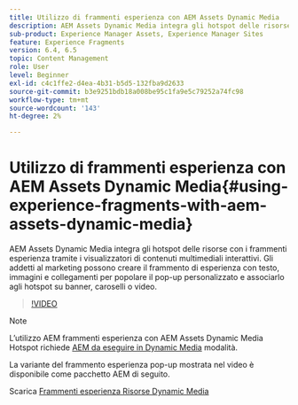 ```yaml
---
title: Utilizzo di frammenti esperienza con AEM Assets Dynamic Media
description: AEM Assets Dynamic Media integra gli hotspot delle risorse con i frammenti esperienza tramite i visualizzatori di contenuti multimediali interattivi. Gli addetti al marketing possono creare il frammento di esperienza con testo, immagini e collegamenti per popolare il pop-up personalizzato e associarlo agli hotspot su banner, caroselli o video.
sub-product: Experience Manager Assets, Experience Manager Sites
feature: Experience Fragments
version: 6.4, 6.5
topic: Content Management
role: User
level: Beginner
exl-id: c4c1ffe2-d4ea-4b31-b5d5-132fba9d2633
source-git-commit: b3e9251bdb18a008be95c1fa9e5c79252a74fc98
workflow-type: tm+mt
source-wordcount: '143'
ht-degree: 2%

---
```


# Utilizzo di frammenti esperienza con AEM Assets Dynamic Media{#using-experience-fragments-with-aem-assets-dynamic-media}

AEM Assets Dynamic Media integra gli hotspot delle risorse con i frammenti esperienza tramite i visualizzatori di contenuti multimediali interattivi. Gli addetti al marketing possono creare il frammento di esperienza con testo, immagini e collegamenti per popolare il pop-up personalizzato e associarlo agli hotspot su banner, caroselli o video.

>[!VIDEO](https://video.tv.adobe.com/v/22115?quality=12&learn=on)

>[!NOTE]
>
>L’utilizzo AEM frammenti esperienza con AEM Assets Dynamic Media Hotspot richiede [AEM da eseguire in Dynamic Media](https://experienceleague.adobe.com/docs/) modalità.

La variante del frammento esperienza pop-up mostrata nel video è disponibile come pacchetto AEM di seguito.

Scarica [Frammenti esperienza Risorse Dynamic Media](assets/experience-fragmentsdynamic-mediaassets-100.zip)
